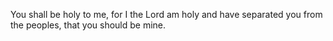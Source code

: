 You shall be holy to me, for I the Lord am holy and have separated you from the peoples, that you should be mine.
